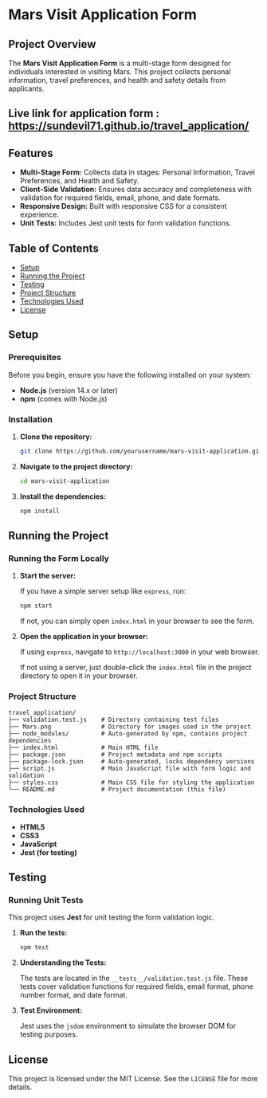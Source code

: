 
# Mars Visit Application Form

## Project Overview

The **Mars Visit Application Form** is a multi-stage form designed for individuals interested in visiting Mars. This project collects personal information, travel preferences, and health and safety details from applicants.

## Live link for application form : https://sundevil71.github.io/travel_application/

## Features

- **Multi-Stage Form:** Collects data in stages: Personal Information, Travel Preferences, and Health and Safety.
- **Client-Side Validation:** Ensures data accuracy and completeness with validation for required fields, email, phone, and date formats.
- **Responsive Design:** Built with responsive CSS for a consistent experience.
- **Unit Tests:** Includes Jest unit tests for form validation functions.

## Table of Contents

- [Setup](#setup)
- [Running the Project](#running-the-project)
- [Testing](#testing)
- [Project Structure](#project-structure)
- [Technologies Used](#technologies-used)
- [License](#license)

## Setup

### Prerequisites

Before you begin, ensure you have the following installed on your system:

- **Node.js** (version 14.x or later)
- **npm** (comes with Node.js)

### Installation

1. **Clone the repository:**

   ```bash
   git clone https://github.com/yourusername/mars-visit-application.git
   ```

2. **Navigate to the project directory:**

   ```bash
   cd mars-visit-application
   ```

3. **Install the dependencies:**

   ```bash
   npm install
   ```

## Running the Project

### Running the Form Locally

1. **Start the server:**

   If you have a simple server setup like `express`, run:

   ```bash
   npm start
   ```

   If not, you can simply open `index.html` in your browser to see the form.

2. **Open the application in your browser:**

   If using `express`, navigate to `http://localhost:3000` in your web browser.

   If not using a server, just double-click the `index.html` file in the project directory to open it in your browser.

### Project Structure

```
travel_application/
├── validation.test.js    # Directory containing test files
├── Mars.png              # Directory for images used in the project
├── node_modules/         # Auto-generated by npm, contains project dependencies
├── index.html            # Main HTML file
├── package.json          # Project metadata and npm scripts
├── package-lock.json     # Auto-generated, locks dependency versions
├── script.js             # Main JavaScript file with form logic and validation
├── styles.css            # Main CSS file for styling the application
└── README.md             # Project documentation (this file)
```

### Technologies Used

- **HTML5**
- **CSS3**
- **JavaScript**
- **Jest (for testing)**

## Testing

### Running Unit Tests

This project uses **Jest** for unit testing the form validation logic.

1. **Run the tests:**

   ```bash
   npm test
   ```

2. **Understanding the Tests:**

   The tests are located in the `__tests__/validation.test.js` file. These tests cover validation functions for required fields, email format, phone number format, and date format.

3. **Test Environment:**

   Jest uses the `jsdom` environment to simulate the browser DOM for testing purposes.

## License

This project is licensed under the MIT License. See the `LICENSE` file for more details.
